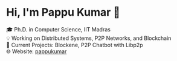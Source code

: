 
# Hi, I'm Pappu Kumar 👋

🎓 Ph.D. in Computer Science, IIT Madras  
💡 Working on Distributed Systems, P2P Networks, and Blockchain  
🔭 Current Projects: Blockene, P2P Chatbot with Libp2p  
🌐 Website: [pappukumar](https://sites.google.com/view/pappukumarphdcse)

